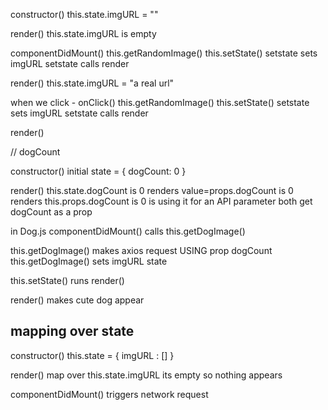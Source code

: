 
constructor()
  this.state.imgURL = ""

render()
  this.state.imgURL is empty

componentDidMount()
  this.getRandomImage()
    this.setState()
      setstate sets imgURL
      setstate calls render

render()
  this.state.imgURL = "a real url"


when we click - onClick()
  this.getRandomImage()
    this.setState()
      setstate sets imgURL
      setstate calls render

render()




// dogCount

constructor()
  initial state = { dogCount: 0 }

render() 
  this.state.dogCount is 0
  renders <NumberOfDogs>
    value=props.dogCount is 0
  renders <Dog>
    this.props.dogCount is 0
    <Dog> is using it for an API parameter
  both get dogCount as a prop

in Dog.js
  componentDidMount()
    calls this.getDogImage()

  this.getDogImage() makes axios request USING prop dogCount
  this.getDogImage() sets imgURL state

  this.setState() runs render()

render()
  makes cute dog appear


## mapping over state

constructor() 
  this.state = { imgURL : [] }

render()
  map over this.state.imgURL
    its empty so nothing appears

componentDidMount()
  triggers network request
  